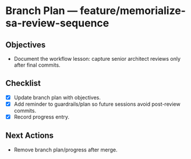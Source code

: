 # Branch Plan — feature/memorialize-sa-review-sequence

## Objectives
- Document the workflow lesson: capture senior architect reviews only after final commits.

## Checklist
- [x] Update branch plan with objectives.
- [x] Add reminder to guardrails/plan so future sessions avoid post-review commits.
- [x] Record progress entry.

## Next Actions
- Remove branch plan/progress after merge.
